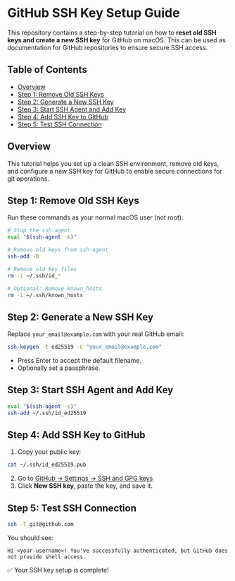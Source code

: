 # GitHub SSH Key Setup Guide

This repository contains a step-by-step tutorial on how to **reset old SSH keys and create a new SSH key** for GitHub on macOS. This can be used as documentation for GitHub repositories to ensure secure SSH access.

## Table of Contents

* [Overview](#overview)
* [Step 1: Remove Old SSH Keys](#step-1-remove-old-ssh-keys)
* [Step 2: Generate a New SSH Key](#step-2-generate-a-new-ssh-key)
* [Step 3: Start SSH Agent and Add Key](#step-3-start-ssh-agent-and-add-key)
* [Step 4: Add SSH Key to GitHub](#step-4-add-ssh-key-to-github)
* [Step 5: Test SSH Connection](#step-5-test-ssh-connection)

## Overview

This tutorial helps you set up a clean SSH environment, remove old keys, and configure a new SSH key for GitHub to enable secure connections for git operations.

## Step 1: Remove Old SSH Keys

Run these commands as your normal macOS user (not root):

```bash
# Stop the ssh-agent
eval "$(ssh-agent -k)"

# Remove old keys from ssh-agent
ssh-add -D

# Remove old key files
rm -i ~/.ssh/id_*

# Optional: Remove known_hosts
rm -i ~/.ssh/known_hosts
```

## Step 2: Generate a New SSH Key

Replace `your_email@example.com` with your real GitHub email:

```bash
ssh-keygen -t ed25519 -C "your_email@example.com"
```

* Press Enter to accept the default filename.
* Optionally set a passphrase.

## Step 3: Start SSH Agent and Add Key

```bash
eval "$(ssh-agent -s)"
ssh-add ~/.ssh/id_ed25519
```

## Step 4: Add SSH Key to GitHub

1. Copy your public key:

```bash
cat ~/.ssh/id_ed25519.pub
```

2. Go to [GitHub → Settings → SSH and GPG keys](https://github.com/settings/keys)
3. Click **New SSH key**, paste the key, and save it.

## Step 5: Test SSH Connection

```bash
ssh -T git@github.com
```

You should see:

```
Hi <your-username>! You've successfully authenticated, but GitHub does not provide shell access.
```

✅ Your SSH key setup is complete!
